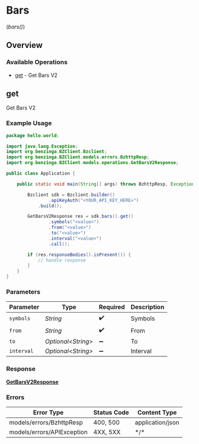 # Bars
(*bars()*)

## Overview

### Available Operations

* [get](#get) - Get Bars V2

## get

Get Bars V2

### Example Usage

```java
package hello.world;

import java.lang.Exception;
import org.benzinga.BZClient.Bzclient;
import org.benzinga.BZClient.models.errors.BzhttpResp;
import org.benzinga.BZClient.models.operations.GetBarsV2Response;

public class Application {

    public static void main(String[] args) throws BzhttpResp, Exception {

        Bzclient sdk = Bzclient.builder()
                .apiKeyAuth("<YOUR_API_KEY_HERE>")
            .build();

        GetBarsV2Response res = sdk.bars().get()
                .symbols("<value>")
                .from("<value>")
                .to("<value>")
                .interval("<value>")
                .call();

        if (res.responseBodies().isPresent()) {
            // handle response
        }
    }
}
```

### Parameters

| Parameter           | Type                | Required            | Description         |
| ------------------- | ------------------- | ------------------- | ------------------- |
| `symbols`           | *String*            | :heavy_check_mark:  | Symbols             |
| `from`              | *String*            | :heavy_check_mark:  | From                |
| `to`                | *Optional\<String>* | :heavy_minus_sign:  | To                  |
| `interval`          | *Optional\<String>* | :heavy_minus_sign:  | Interval            |

### Response

**[GetBarsV2Response](../../models/operations/GetBarsV2Response.md)**

### Errors

| Error Type                 | Status Code                | Content Type               |
| -------------------------- | -------------------------- | -------------------------- |
| models/errors/BzhttpResp   | 400, 500                   | application/json           |
| models/errors/APIException | 4XX, 5XX                   | \*/\*                      |